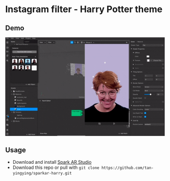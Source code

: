 # Instagram filter - Harry Potter theme

## Demo

![demo](demo.gif)

## Usage

- Download and install [Spark AR Studio](https://sparkar.facebook.com/ar-studio/)
- Download this repo or pull with `git clone https://github.com/tan-yingying/sparkar-harry.git`

